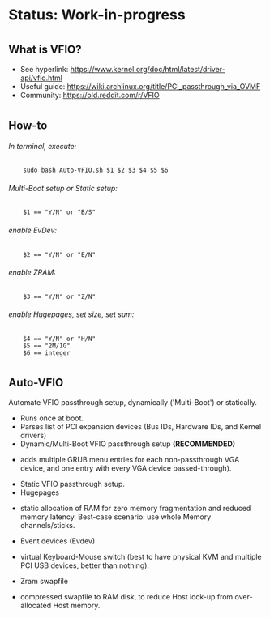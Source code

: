 # Status: Work-in-progress
#
## What is VFIO?
* See hyperlink:  https://www.kernel.org/doc/html/latest/driver-api/vfio.html
* Useful guide:   https://wiki.archlinux.org/title/PCI_passthrough_via_OVMF
* Community:      https://old.reddit.com/r/VFIO
#
## How-to
###### In terminal, execute:

        sudo bash Auto-VFIO.sh $1 $2 $3 $4 $5 $6
###### Multi-Boot setup or Static setup:
        $1 == "Y/N" or "B/S"
###### enable EvDev:
        $2 == "Y/N" or "E/N"
###### enable ZRAM:
        $3 == "Y/N" or "Z/N"
###### enable Hugepages, set size, set sum:
        $4 == "Y/N" or "H/N"
        $5 == "2M/1G"
        $6 == integer
#
## Auto-VFIO
Automate VFIO passthrough setup, dynamically ('Multi-Boot') or statically.
* Runs once at boot.
* Parses list of PCI expansion devices (Bus IDs, Hardware IDs, and Kernel drivers)
* Dynamic/Multi-Boot VFIO passthrough setup  **(RECOMMENDED)**
- adds multiple GRUB menu entries for each non-passthrough VGA device, and one entry with every VGA device passed-through). 
* Static VFIO passthrough setup.
* Hugepages
- static allocation of RAM for zero memory fragmentation and reduced memory latency. Best-case scenario: use whole Memory channels/sticks.
* Event devices (Evdev)
- virtual Keyboard-Mouse switch (best to have physical KVM and multiple PCI USB devices, better than nothing).
* Zram swapfile
- compressed swapfile to RAM disk, to reduce Host lock-up from over-allocated Host memory.
#
